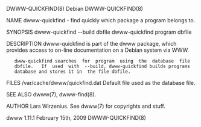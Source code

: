 DWWW-QUICKFIND(8)                Debian                DWWW-QUICKFIND(8)

NAME
       dwww-quickfind - find quickly which package a program belongs to.

SYNOPSIS
       dwww-quickfind --build dbfile
       dwww-quickfind program dbfile

DESCRIPTION
       dwww-quickfind is part of the dwww package, which provides access
       to on-line documentation on a Debian system via WWW.

       dwww-quickfind searches  for  program  using  the  database  file
       dbfile.   If  used  with  --build, dwww-quickfind builds programs
       database and stores it in  the file dbfile.

FILES
       /var/cache/dwww/quickfind.dat
              Default file used as the database file.

SEE ALSO
       dwww(7), dwww-find(8).

AUTHOR
       Lars Wirzenius.
       See dwww(7) for copyrights and stuff.

dwww 1.11.1                February 15th, 2009         DWWW-QUICKFIND(8)
